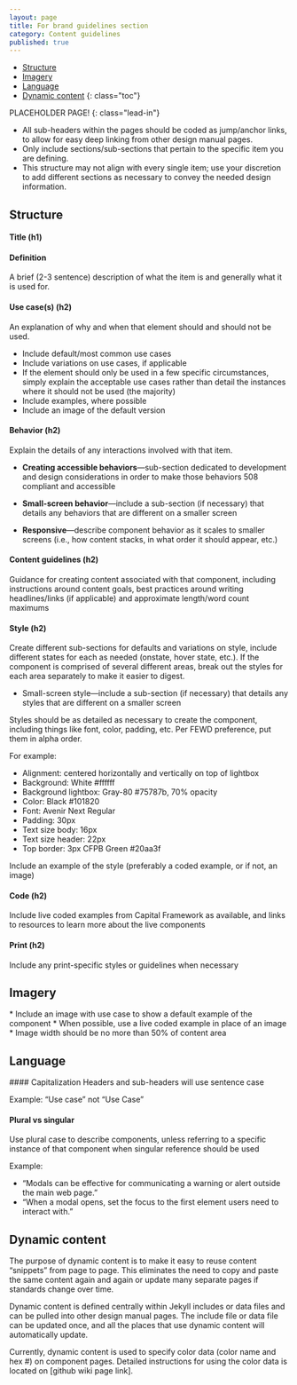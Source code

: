 ```yaml
---
layout: page
title: For brand guidelines section
category: Content guidelines
published: true
---
```


- [Structure](#structure)
- [Imagery](#imagery)
- [Language](#language)
- [Dynamic content](#dynamic-content)
{: class="toc"}

<div class="content-67 content-first">

PLACEHOLDER PAGE!
{: class="lead-in"}


* All sub-headers within the pages should be coded as jump/anchor links, to allow for easy deep linking from other design manual pages. 
* Only include sections/sub-sections that pertain to the specific item you are defining. 
* This structure may not align with every single item; use your discretion to add different sections as necessary to convey the needed design information.


</div>

<h2 id="structure">Structure</h2>

<div class="content-67 content-first">

#### Title (h1)

#### Definition
A brief (2-3 sentence) description of what the item is and generally what it is used for.

#### Use case(s) (h2)

An explanation of why and when that element should and should not be used.

* Include default/most common use cases
* Include variations on use cases, if applicable 
* If the element should only be used in a few specific circumstances, simply explain the acceptable use cases rather than detail the instances where it should not be used (the majority)
* Include examples, where possible
* Include an image of the default version

#### Behavior (h2)

Explain the details of any interactions involved with that item.

* **Creating accessible behaviors**—sub-section dedicated to development and design considerations in order to make those behaviors 508 compliant and accessible
* **Small-screen behavior**—include a sub-section (if necessary) that details any behaviors that are different on a smaller screen

* **Responsive**—describe component behavior as it scales to smaller screens (i.e., how content stacks, in what order it should appear, etc.)

#### Content guidelines (h2) 
Guidance for creating content associated with that component, including instructions around content goals, best practices around writing headlines/links (if applicable) and approximate length/word count maximums

#### Style (h2)
Create different sub-sections for defaults and variations on style, include different states for each as needed (onstate, hover state, etc.). If the component is comprised of several different areas, break out the styles for each area separately to make it easier to digest. 

* Small-screen style—include a sub-section (if necessary) that details any styles that are different on a smaller screen

Styles should be as detailed as necessary to create the component, including things like font, color, padding, etc. Per FEWD preference, put them in alpha order.

For example: 

* Alignment: centered horizontally and vertically on top of lightbox
* Background: White #ffffff
* Background lightbox: Gray-80 #75787b, 70% opacity
* Color: Black #101820
* Font: Avenir Next Regular
* Padding: 30px
* Text size body: 16px
* Text size header: 22px
* Top border: 3px CFPB Green #20aa3f
 
Include an example of the style (preferably a coded example, or if not, an image) 

#### Code (h2) 
Include live coded examples from Capital Framework as available, and links to resources to learn more about the live components

#### Print (h2) 
Include any print-specific styles or guidelines when necessary

</div>

<h2 id="imagery">Imagery</h2>

<div class="content-67 content-first"> 
* Include an image with use case to show a default example of the component 
* When possible, use a live coded example in place of an image
* Image width should be no more than 50% of content area
</div>


<h2 id="language">Language</h2>

<div class="content-67 content-first"> 
#### Capitalization
Headers and sub-headers will use sentence case

Example: “Use case” not “Use Case” 

#### Plural vs singular
Use plural case to describe components, unless referring to a specific instance of that component when singular reference should be used

Example: 

* “Modals can be effective for communicating a warning or alert outside the main web page.” 
* “When a modal opens, set the focus to the first element users need to interact with.” 
</div>

<h2 id="dynamic-content">Dynamic content</h2>

<div class="content-67 content-first"> 
The purpose of dynamic content is to make it easy to reuse content “snippets” from page to page. This eliminates the need to copy and paste the same content again and again or update many separate pages if standards change over time. 


Dynamic content is defined centrally within Jekyll includes or data files and can be pulled into other design manual pages. The include file or data file can be updated once, and all the places that use dynamic content will automatically update.

Currently, dynamic content is used to specify color data (color name and hex #) on component pages. Detailed instructions for using the color data is located on [github wiki page link].
</div> 